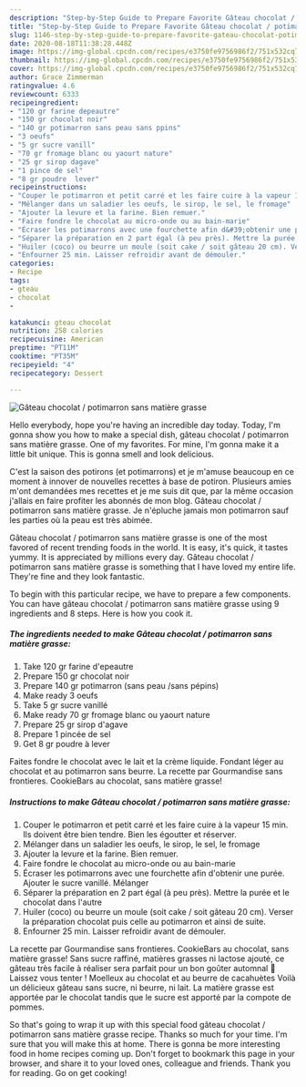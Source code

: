 ```yaml
---
description: "Step-by-Step Guide to Prepare Favorite Gâteau chocolat / potimarron sans matière grasse"
title: "Step-by-Step Guide to Prepare Favorite Gâteau chocolat / potimarron sans matière grasse"
slug: 1146-step-by-step-guide-to-prepare-favorite-gateau-chocolat-potimarron-sans-matiere-grasse
date: 2020-08-18T11:38:28.448Z
image: https://img-global.cpcdn.com/recipes/e3750fe9756986f2/751x532cq70/gateau-chocolat-potimarron-sans-matiere-grasse-photo-principale-de-la-recette.jpg
thumbnail: https://img-global.cpcdn.com/recipes/e3750fe9756986f2/751x532cq70/gateau-chocolat-potimarron-sans-matiere-grasse-photo-principale-de-la-recette.jpg
cover: https://img-global.cpcdn.com/recipes/e3750fe9756986f2/751x532cq70/gateau-chocolat-potimarron-sans-matiere-grasse-photo-principale-de-la-recette.jpg
author: Grace Zimmerman
ratingvalue: 4.6
reviewcount: 6333
recipeingredient:
- "120 gr farine depeautre"
- "150 gr chocolat noir"
- "140 gr potimarron sans peau sans ppins"
- "3 oeufs"
- "5 gr sucre vanill"
- "70 gr fromage blanc ou yaourt nature"
- "25 gr sirop dagave"
- "1 pince de sel"
- "8 gr poudre  lever"
recipeinstructions:
- "Couper le potimarron et petit carré et les faire cuire à la vapeur 15 min. Ils doivent être bien tendre. Bien les égoutter et réserver."
- "Mélanger dans un saladier les oeufs, le sirop, le sel, le fromage"
- "Ajouter la levure et la farine. Bien remuer."
- "Faire fondre le chocolat au micro-onde ou au bain-marie"
- "Écraser les potimarrons avec une fourchette afin d&#39;obtenir une purée. Ajouter le sucre vanillé. Mélanger"
- "Séparer la préparation en 2 part égal (à peu près). Mettre la purée et le chocolat dans l&#39;autre"
- "Huiler (coco) ou beurre un moule (soit cake / soit gâteau 20 cm). Verser la préparation chocolat puis celle au potimarron et ainsi de suite."
- "Enfourner 25 min. Laisser refroidir avant de démouler."
categories:
- Recipe
tags:
- gteau
- chocolat
- 

katakunci: gteau chocolat  
nutrition: 258 calories
recipecuisine: American
preptime: "PT11M"
cooktime: "PT35M"
recipeyield: "4"
recipecategory: Dessert

---
```



![Gâteau chocolat / potimarron sans matière grasse](https://img-global.cpcdn.com/recipes/e3750fe9756986f2/751x532cq70/gateau-chocolat-potimarron-sans-matiere-grasse-photo-principale-de-la-recette.jpg)

Hello everybody, hope you're having an incredible day today. Today, I'm gonna show you how to make a special dish, gâteau chocolat / potimarron sans matière grasse. One of my favorites. For mine, I'm gonna make it a little bit unique. This is gonna smell and look delicious.

C&#39;est la saison des potirons (et potimarrons) et je m&#39;amuse beaucoup en ce moment à innover de nouvelles recettes à base de potiron. Plusieurs amies m&#39;ont demandées mes recettes et je me suis dit que, par la même occasion j&#39;allais en faire profiter les abonnés de mon blog. Gâteau chocolat / potimarron sans matière grasse. Je n&#39;épluche jamais mon potimarron sauf les parties où la peau est très abimée.

Gâteau chocolat / potimarron sans matière grasse is one of the most favored of recent trending foods in the world. It is easy, it's quick, it tastes yummy. It is appreciated by millions every day. Gâteau chocolat / potimarron sans matière grasse is something that I have loved my entire life. They're fine and they look fantastic.


To begin with this particular recipe, we have to prepare a few components. You can have gâteau chocolat / potimarron sans matière grasse using 9 ingredients and 8 steps. Here is how you cook it.

<!--inarticleads1-->

##### The ingredients needed to make Gâteau chocolat / potimarron sans matière grasse:

1. Take 120 gr farine d&#39;epeautre
1. Prepare 150 gr chocolat noir
1. Prepare 140 gr potimarron (sans peau /sans pépins)
1. Make ready 3 oeufs
1. Take 5 gr sucre vanillé
1. Make ready 70 gr fromage blanc ou yaourt nature
1. Prepare 25 gr sirop d&#39;agave
1. Prepare 1 pincée de sel
1. Get 8 gr poudre à lever


Faites fondre le chocolat avec le lait et la crème liquide. Fondant léger au chocolat et au potimarron sans beurre. La recette par Gourmandise sans frontieres. CookieBars au chocolat, sans matière grasse! 

<!--inarticleads2-->

##### Instructions to make Gâteau chocolat / potimarron sans matière grasse:

1. Couper le potimarron et petit carré et les faire cuire à la vapeur 15 min. Ils doivent être bien tendre. Bien les égoutter et réserver.
1. Mélanger dans un saladier les oeufs, le sirop, le sel, le fromage
1. Ajouter la levure et la farine. Bien remuer.
1. Faire fondre le chocolat au micro-onde ou au bain-marie
1. Écraser les potimarrons avec une fourchette afin d&#39;obtenir une purée. Ajouter le sucre vanillé. Mélanger
1. Séparer la préparation en 2 part égal (à peu près). Mettre la purée et le chocolat dans l&#39;autre
1. Huiler (coco) ou beurre un moule (soit cake / soit gâteau 20 cm). Verser la préparation chocolat puis celle au potimarron et ainsi de suite.
1. Enfourner 25 min. Laisser refroidir avant de démouler.


La recette par Gourmandise sans frontieres. CookieBars au chocolat, sans matière grasse! Sans sucre raffiné, matières grasses ni lactose ajouté, ce gâteau très facile à réaliser sera parfait pour un bon goûter automnal 🙂 Laissez vous tenter ! Moelleux au chocolat et au beurre de cacahuètes Voilà un délicieux gâteau sans sucre, ni beurre, ni lait. La matière grasse est apportée par le chocolat tandis que le sucre est apporté par la compote de pommes. 

So that's going to wrap it up with this special food gâteau chocolat / potimarron sans matière grasse recipe. Thanks so much for your time. I'm sure that you will make this at home. There is gonna be more interesting food in home recipes coming up. Don't forget to bookmark this page in your browser, and share it to your loved ones, colleague and friends. Thank you for reading. Go on get cooking!
